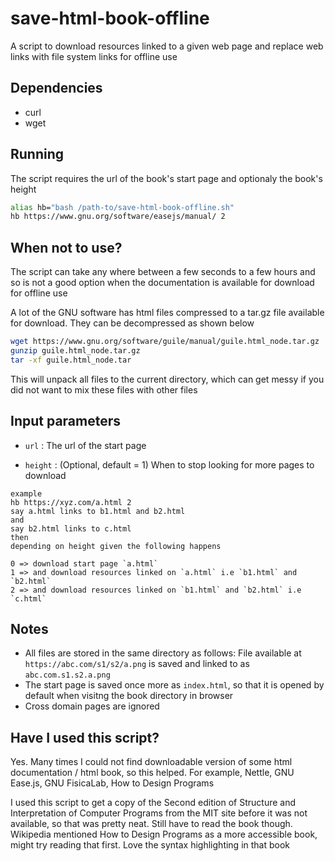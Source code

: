 # save-html-book-offline

A script to download resources linked to a given web page
and replace web links with file system links for offline use

## Dependencies
- curl
- wget

## Running
The script requires the url of the book's start page and optionaly the book's height
```bash
alias hb="bash /path-to/save-html-book-offline.sh"
hb https://www.gnu.org/software/easejs/manual/ 2
```

## When not to use?
The script can take any where between a few seconds to a few hours and so is not a good option when the documentation is available for download for offline use

A lot of the GNU software has html files compressed to a tar.gz file available for download. They can be decompressed as shown below
```bash
wget https://www.gnu.org/software/guile/manual/guile.html_node.tar.gz
gunzip guile.html_node.tar.gz
tar -xf guile.html_node.tar
```
This will unpack all files to the current directory, which can get messy if you did not want to mix these files with other files

## Input parameters
- `url` : 
The url of the start page

- `height` : (Optional, default = 1)
When to stop looking for more pages to download

```
example 
hb https://xyz.com/a.html 2
say a.html links to b1.html and b2.html 
and
say b2.html links to c.html 
then 
depending on height given the following happens

0 => download start page `a.html`
1 => and download resources linked on `a.html` i.e `b1.html` and `b2.html`
2 => and download resources linked on `b1.html` and `b2.html` i.e `c.html`
```

## Notes
- All files are stored in the same directory as follows: File available at `https://abc.com/s1/s2/a.png` is saved and linked to as `abc.com.s1.s2.a.png`
- The start page is saved once more as `index.html`, so that it is opened by default when visitng the book directory in browser
- Cross domain pages are ignored

## Have I used this script?
Yes. Many times I could not find downloadable version of some html documentation / html book, so this helped. For example, Nettle, GNU Ease.js, GNU FisicaLab, How to Design Programs

I used this script to get a copy of the Second edition of Structure and Interpretation of Computer Programs from the MIT site before it was not available, so that was pretty neat. Still have to read the book though. Wikipedia mentioned How to Design Programs as a more accessible book, might try reading that first. Love the syntax highlighting in that book


